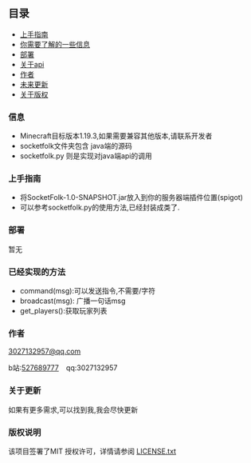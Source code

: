 ## 目录
- [上手指南](#上手指南)
- [你需要了解的一些信息](#信息)
- [部署](#部署)
- [关于api](#已经实现的方法)
- [作者](#作者)
- [未来更新](#关于更新)
- [关于版权](#版权说明)

### 信息
  - Minecraft目标版本1.19.3,如果需要兼容其他版本,请联系开发者
  - socketfolk文件夹包含 java端的源码
  - socketfolk.py 则是实现对java端api的调用
  
### 上手指南

 - 将SocketFolk-1.0-SNAPSHOT.jar放入到你的服务器端插件位置(spigot)
 - 可以参考socketfolk.py的使用方法,已经封装成类了.
 
### 部署

暂无
### 已经实现的方法

  - command(msg):可以发送指令,不需要/字符
  - broadcast(msg): 广播一句话msg
  - get_players():获取玩家列表
### 作者
  
3027132957@qq.com

b站:[527689777](https://space.bilibili.com/527689777)  &ensp; qq:3027132957

### 关于更新

如果有更多需求,可以找到我,我会尽快更新

### 版权说明

该项目签署了MIT 授权许可，详情请参阅 [LICENSE.txt](https://github.com/shaojintian/Best_README_template/blob/master/LICENSE.txt)
